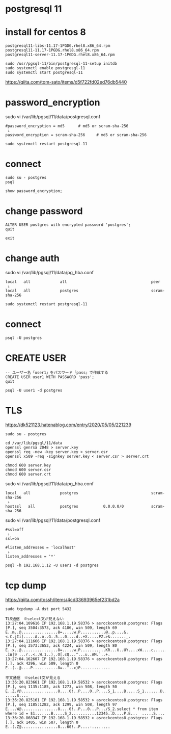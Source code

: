 # postgresql 11

# install for centos 8
```
postgresql11-libs-11.17-1PGDG.rhel8.x86_64.rpm
postgresql11-11.17-1PGDG.rhel8.x86_64.rpm
postgresql11-server-11.17-1PGDG.rhel8.x86_64.rpm
```

```
sudo /usr/pgsql-11/bin/postgresql-11-setup initdb
sudo systemctl enable postgresql-11
sudo systemctl start postgresql-11
```

https://qiita.com/tom-sato/items/d5f722fd02ed76db5440

# password_encryption
sudo vi /var/lib/pgsql/11/data/postgresql.conf
```
#password_encryption = md5		# md5 or scram-sha-256
 ↓
password_encryption = scram-sha-256		# md5 or scram-sha-256
```
```
sudo systemctl restart postgresql-11
```

# connect
```
sudo su - postgres
psql

show password_encryption;
```

# change password
```
ALTER USER postgres with encrypted password 'postgres';
quit
```
```
exit
```

# change auth
sudo vi /var/lib/pgsql/11/data/pg_hba.conf
```
local   all             all                                     peer
 ↓
local   all             postgres                                scram-sha-256
```
```
sudo systemctl restart postgresql-11
```

# connect
```
psql -U postgres
```

# CREATE USER
```
-- ユーザー名「user1」をパスワード「pass」で作成する
CREATE USER user1 WITH PASSWORD 'pass';
quit

psql -U user1 -d postgres
```

# TLS

https://dk521123.hatenablog.com/entry/2020/05/05/221239

```
sudo su - postgres

cd /var/lib/pgsql/11/data
openssl genrsa 2048 > server.key
openssl req -new -key server.key > server.csr
openssl x509 -req -signkey server.key < server.csr > server.crt

chmod 600 server.key
chmod 600 server.csr
chmod 600 server.crt
```

sudo vi /var/lib/pgsql/11/data/pg_hba.conf
```
local   all             postgres                                scram-sha-256
 ↓
hostssl   all           postgres           0.0.0.0/0            scram-sha-256
```

sudo vi /var/lib/pgsql/11/data/postgresql.conf
```
#ssl=off
 ↓
ssl=on

#listen_addresses = 'localhost'
 ↓
listen_addresses = '*'
```
```
psql -h 192.168.1.12 -U user1 -d postgres
```

# tcp dump

https://qiita.com/tossh/items/4cd33693965ef231bd2a
```
sudo tcpdump -A dst port 5432
```

```
TLS通信　※select文が見えない
13:27:04.109616 IP 192.168.1.19.58376 > asrockcentos8.postgres: Flags [P.], seq 3504:3573, ack 4186, win 509, length 69
E..m..@................8=.....w.P...........@..p....&.<.C.jIi].....A..o..G..5...0....d..+X.....PZ.>&......._.
13:27:04.111666 IP 192.168.1.19.58376 > asrockcentos8.postgres: Flags [P.], seq 3573:3653, ack 4224, win 509, length 80
E..x..@................8=.....w.P...........KR...U..UY....xW....c........       .iW|9 ...r..<..W.1..),.O[.cQ...^...u..AM.`..+.
13:27:04.162607 IP 192.168.1.19.58376 > asrockcentos8.postgres: Flags [.], ack 4296, win 509, length 0
E..(..@....P...........8=..^..x)P.............
```

```
平文通信　※select文が見える
13:36:20.823661 IP 192.168.1.19.58532 > asrockcentos8.postgres: Flags [P.], seq 1135:1185, ack 1273, win 508, length 50
E..Z.V@................8....0!..P....0..P....S_1....B.....S_1.......D....P.E... .....S....
13:36:20.825161 IP 192.168.1.19.58532 > asrockcentos8.postgres: Flags [P.], seq 1185:1282, ack 1299, win 508, length 97
E....W@................8....0!..P...0...P.../S_2.select * from item where id = $1.......B.....S_2...........12345..D....P.E...  .....S....
13:36:20.868347 IP 192.168.1.19.58532 > asrockcentos8.postgres: Flags [.], ack 1405, win 507, length 0
E..(.Z@................8...60!..P....-........
```
